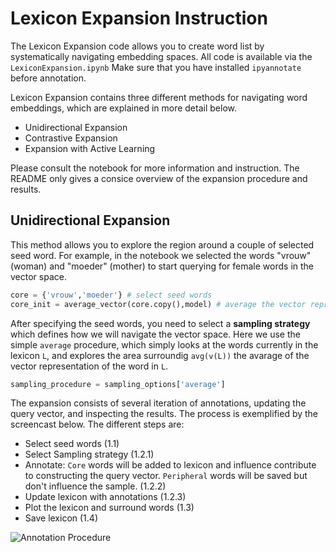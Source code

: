 # Lexicon Expansion Instruction

The Lexicon Expansion code allows you to create word list by systematically navigating embedding spaces. All code is available via the `LexiconExpansion.ipynb` Make sure that you have installed `ipyannotate` before annotation.

Lexicon Expansion contains three different methods for navigating word embeddings, which are explained in more detail below.

- Unidirectional Expansion
- Contrastive Expansion
- Expansion with Active Learning

Please consult the notebook for more information and instruction. The README only gives a consice overview of the expansion procedure and results.

## Unidirectional Expansion

This method allows you to explore the region around a couple of selected seed word. For example, in the notebook we selected the words "vrouw" (woman) and "moeder" (mother) to start querying for female words in the vector space.

```python
core = {'vrouw','moeder'} # select seed words
core_init = average_vector(core.copy(),model) # average the vector representation of the selected seed words
```

After specifying the seed words, you need to select a **sampling strategy** which defines how we will navigate the vector space. Here we use the simple `average` procedure, which simply looks at the words currently in the lexicon `L`, and explores the area surroundig `avg(v(L))` the avarage of the vector representation of the word in `L`.

```python
sampling_procedure = sampling_options['average']
```


The expansion consists of several iteration of annotations, updating the query vector, and inspecting the results. The process is exemplified by the screencast below. The different steps are:
- Select seed words (1.1)
- Select Sampling strategy (1.2.1)
- Annotate: `Core` words will be added to lexicon and influence contribute to constructing the query vector. `Peripheral` words will be saved but don't influence the sample. (1.2.2)
- Update lexicon with annotations (1.2.3)
- Plot the lexicon and surround words (1.3)
- Save lexicon (1.4)

![Annotation Procedure](https://github.com/kasparvonbeelen/WordEmbeddingPlayground/blob/master/code/LexiconExpansion/img/annotation.gif)
